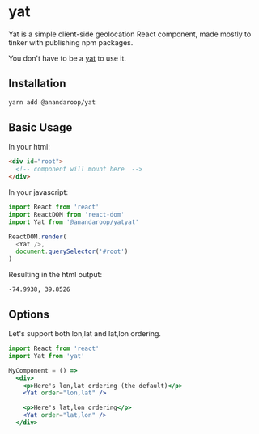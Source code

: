 # yat

Yat is a simple client-side geolocation React component, made mostly to tinker with publishing npm packages.

You don't have to be a [yat](https://en.wikipedia.org/wiki/New_Orleans_English) to use it.

## Installation

```sh
yarn add @anandaroop/yat
```

## Basic Usage

In your html:

```html
<div id="root">
  <!-- component will mount here  -->
</div>  
```

In your javascript:

```js
import React from 'react'
import ReactDOM from 'react-dom'
import Yat from '@anandaroop/yatyat'

ReactDOM.render(
  <Yat />,
  document.querySelector('#root')
)
```

Resulting in the html output:

```
-74.9938, 39.8526
```

## Options

Let's support both lon,lat and lat,lon ordering.

```jsx
import React from 'react'
import Yat from 'yat'

MyComponent = () =>
  <div>
    <p>Here's lon,lat ordering (the default)</p>
    <Yat order="lon,lat" />

    <p>Here's lat,lon ordering</p>
    <Yat order="lat,lon" />
  </div>
```

